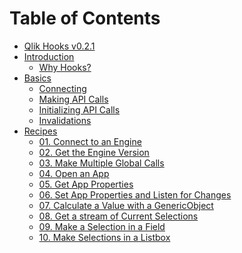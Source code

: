 # Table of Contents

- [Qlik Hooks v0.2.1](README.md)
- [Introduction]()
  - [Why Hooks?](/introduction/why-hooks.md)
- [Basics]()
  - [Connecting](basics/connecting.md)
  - [Making API Calls](basics/making-api-calls.md)
  - [Initializing API Calls](basics/initializing-api-calls.md)
  - [Invalidations](basics/invalidations.md)
- [Recipes]()
  - [01. Connect to an Engine](/recipes/connect.md)
  - [02. Get the Engine Version](/recipes/engine-version.md)
  - [03. Make Multiple Global Calls](/recipes/multiple-global-calls.md)
  - [04. Open an App](/recipes/open-an-app.md)
  - [05. Get App Properties](/recipes/read-app-props.md)
  - [06. Set App Properties and Listen for Changes](/recipes/set-app-props.md)
  - [07. Calculate a Value with a GenericObject](/recipes/gen-obj-value.md)
  - [08. Get a stream of Current Selections](/recipes/current-selections.md)
  - [09. Make a Selection in a Field](/recipes/make-a-selection.md)
  - [10. Make Selections in a Listbox](/recipes/make-lb-selections.md)
    <!-- - [12. Search in a Listbox](/recipes/search-lb.md) -->
    <!-- - [13. Apply Patches to an Object](/recipes/apply-patches.md) -->
    <!-- - [14. Get a page of data in a HyperCube on invalidation](/recipes/get-data-page-on-invalid.md) -->
    <!-- - [15. Get pages of data in parallel](/recipes/get-pages-in-parallel.md) -->
    <!-- - [16. Get pages of data sequentially](/recipes/get-pages-in-sequence.md) -->
    <!-- - [17. Make selections on app open](/recipes/make-selections-on-app-open.md) -->
    <!-- - [18. Calculate the duration of an API call and response](/recipes/calc-time.md) -->
    <!-- - [19. Batch Invalidations with Suspend](/recipes/batch-invalidations.md) -->
    <!-- - [20. Toggle Calculations Between Multiple Apps](/recipes/toggle-sessions.md) -->
    <!-- - [21. Auto-reconnect Generic Objects after a network drop](/recipes/offline.md) -->
    <!-- - [22. Using shortcut operators to get a layout stream](/recipes/shortcut-operators.md) -->
